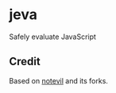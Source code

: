 # jeva

Safely evaluate JavaScript

## Credit

Based on [notevil](https://github.com/mmckegg/notevil) and its forks.
